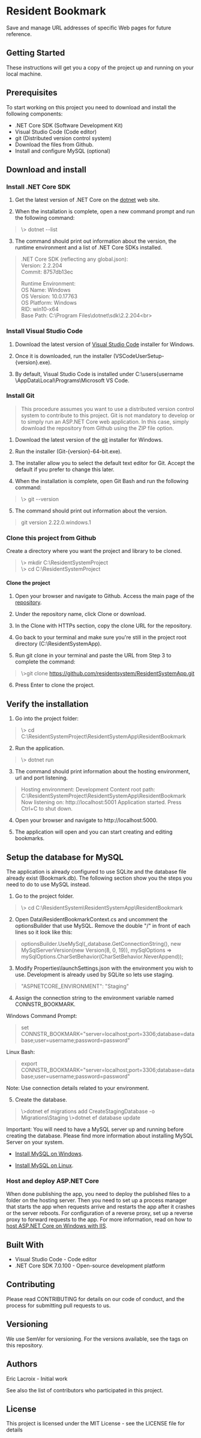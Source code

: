 # Resident Bookmark
Save and manage URL addresses of specific Web pages for future reference.

## Getting Started
These instructions will get you a copy of the project up and running on your local machine.

## Prerequisites
To start working on this project you need to download and install the following components:

* .NET Core SDK (Software Development Kit)
* Visual Studio Code (Code editor)
* git (Distributed version control system)
* Download the files from Github.
* Install and configure MySQL (optional)

## Download and install

### Install .NET Core SDK
1. Get the latest version of .NET Core on the <a href="https://dotnet.microsoft.com/download" target="_blank">dotnet</a> web site.

2. When the installation is complete, open a new command prompt and run the following command:

> \\> dotnet --list

3. The command should print out information about the version, the runtime environment and a list of .NET Core SDKs installed.

> .NET Core SDK (reflecting any global.json):<br>
> Version:   2.2.204<br>
> Commit:    8757db13ec<br>
>
> Runtime Environment:<br>
> OS Name:     Windows<br>
> OS Version:  10.0.17763<br>
> OS Platform: Windows<br>
> RID:         win10-x64<br>
> Base Path:   C:\Program Files\dotnet\sdk\2.2.204\<br>

### Install Visual Studio Code
1. Download the latest version of <a href="https://go.microsoft.com/fwlink/?LinkID=534107" target="_blank">Visual Studio Code</a> installer for Windows.

2. Once it is downloaded, run the installer (VSCodeUserSetup-{version}.exe).

3. By default, Visual Studio Code is installed under C:\users\{username \AppData\Local\Programs\Microsoft VS Code.

### Install Git
> This procedure assumes you want to use a distributed version control system to contribute to this project. Git is not mandatory to develop or to simply run an ASP.NET Core web application. In this case, simply download the repository from Github using the ZIP file option.   

1. Download the latest version of the <a href="https://git-scm.com/download/win" target="_blank">git</a> installer for Windows.

2. Run the installer (Git-{version}-64-bit.exe).

3. The installer allow you to select the default text editor for Git. Accept the default if you prefer to change this later. 

4. When the installation is complete, open Git Bash and run the following command:

> \\> git --version

5. The command should print out information about the version.

> git version 2.22.0.windows.1

### Clone this project from Github

Create a directory where you want the project and library to be cloned.

> \\> mkdir C:\ResidentSystemProject<br>
> \\> cd C:\ResidentSystemProject

#### Clone the project 

1. Open your browser and navigate to Github. Access the main page of the <a href="https://github.com/residentsystem/ResidentBookmark" target="_blank">repository</a>.

2. Under the repository name, click Clone or download.

3. In the Clone with HTTPs section, copy the clone URL for the repository.

4. Go back to your terminal and make sure you're still in the project root directory (C:\ResidentSystemApp).

5. Run git clone in your terminal and paste the URL from Step 3 to complete the command:

> \\>git clone https://github.com/residentsystem/ResidentSystemApp.git

6. Press Enter to clone the project.

## Verify the installation

1. Go into the project folder:

> \\> cd C:\ResidentSystemProject\ResidentSystemApp\ResidentBookmark

2. Run the application.

> \\> dotnet run

3. The command should print information about the hosting environment, url and port listening.

> Hosting environment: Development
> Content root path: C:\ResidentSystemProject\ResidentSystemApp\ResidentBookmark
> Now listening on: http://localhost:5001
> Application started. Press Ctrl+C to shut down.

4. Open your browser and navigate to http://localhost:5000.

5. The application will open and you can start creating and editing bookmarks.

## Setup the database for MySQL

The application is already configured to use SQLite and the database file already exist (Bookmark.db). The following section show you the steps you need to do to use MySQL instead.

1. Go to the project folder.

> \\> cd C:\ResidentSystem\ResidentSystemApp\ResidentBookmark

2. Open Data\ResidentBookmarkContext.cs and uncomment the optionsBuilder that use MySQL. Remove the double "/" in front of each lines so it look like this:

> optionsBuilder.UseMySql(_database.GetConnectionString(),
> new MySqlServerVersion(new Version(8, 0, 19)), 
> mySqlOptions => mySqlOptions.CharSetBehavior(CharSetBehavior.NeverAppend));

3. Modify Properties\launchSettings.json with the environment you wish to use. Development is already used by SQLite so lets use staging. 

> "ASPNETCORE_ENVIRONMENT": "Staging"

4. Assign the connection string to the environment variable named CONNSTR_BOOKMARK.

Windows Command Prompt:
> set CONNSTR_BOOKMARK="server=localhost;port=3306;database=database;user=username;password=password"

Linux Bash:
> export CONNSTR_BOOKMARK="server=localhost;port=3306;database=database;user=username;password=password"

Note: Use connection details related to your environment.

5. Create the database.

> \\>dotnet ef migrations add CreateStagingDatabase -o Migrations\Staging
> \\>dotnet ef database update

Important: You will need to have a MySQL server up and running before creating the database. Please find more information about installing MySQL Server on your system.

- <a href="https://dev.mysql.com/doc/mysql-installation-excerpt/8.0/en/windows-installation.html" target="_blank"> Install MySQL on Windows</a>.

- <a href="https://dev.mysql.com/doc/mysql-installation-excerpt/8.0/en/linux-installation.html" target="_blank"> Install MySQL on Linux</a>.

### Host and deploy ASP.NET Core

When done publishing the app, you need to deploy the published files to a folder on the hosting server. Then you need to set up a process manager that starts the app when requests arrive and restarts the app after it crashes or the server reboots. For configuration of a reverse proxy, set up a reverse proxy to forward requests to the app. For more information, read on how to <a href="https://docs.microsoft.com/en-us/aspnet/core/host-and-deploy/iis/?view=aspnetcore-2.2" target="_blank">host ASP.NET Core on Windows with IIS</a>.

## Built With
* Visual Studio Code - Code editor
* .NET Core SDK 7.0.100 - Open-source development platform

## Contributing
Please read CONTRIBUTING for details on our code of conduct, and the process for submitting pull requests to us.

## Versioning
We use SemVer for versioning. For the versions available, see the tags on this repository.

## Authors
Eric Lacroix - Initial work

See also the list of contributors who participated in this project.

## License
This project is licensed under the MIT License - see the LICENSE file for details
